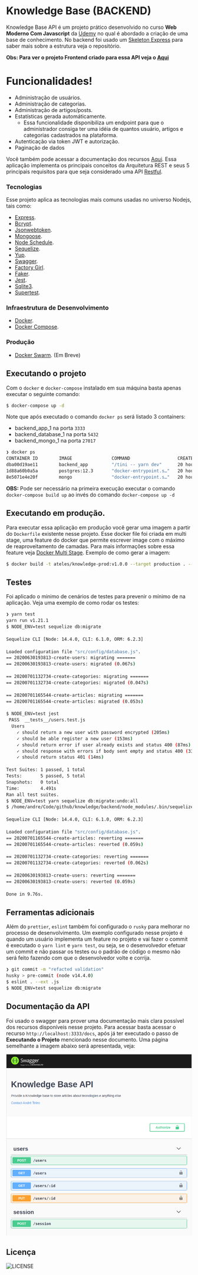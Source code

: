 # Knowledge Base (BACKEND)

Knowledge Base API é um projeto prático desenvolvido no curso **Web Moderno Com Javascript** da [Udemy](https://www.udemy.com/) no qual é abordado a criação de uma base de conhecimento. No backend foi usado um [Skeleton Express](https://github.com/apteles/skeleton-express) para saber mais sobre a estrutura veja o repositório.

**Obs: Para ver o projeto Frontend criado para essa API veja o [Aqui](https://github.com/apteles/knowledge_base_frontend)**

# Funcionalidades!

- Administração de usuários.
- Administração de categorias.
- Administração de artigos/posts.
- Estatísticas gerada automáticamente.
  - Essa funcionalidade disponibiliza um endpoint para que o administrador consiga ter uma idéia
    de quantos usuário, artigos e categorias cadastrados na plataforma.
- Autenticação via token JWT e autorização.
- Paginação de dados

Você também pode acessar a documentação dos recursos [Aqui]().
Essa aplicação implementa os principais conceitos da Arquitetura REST e seus 5 principais requisitos para que seja considerado uma API [Restful](https://restfulapi.net/).

### Tecnologias

Esse projeto aplica as tecnologias mais comuns usadas no universo Nodejs, tais como:

- [Express]().
- [Bcrypt]().
- [Jsonwebtoken]().
- [Mongoose]().
- [Node Schedule]().
- [Sequelize]().
- [Yup]().
- [Swagger]().
- [Factory Girl]().
- [Faker]().
- [Jest]().
- [Sqlite3]().
- [Supertest]().

### Infraestrutura de Desenvolvimento

- [Docker]().
- [Docker Compose]().

### Produção

- [Docker Swarm](). (Em Breve)

## Executando o projeto

Com o `docker` e `docker-compose` instalado em sua máquina basta apenas executar o seguinte comando:

```sh
$ docker-compose up -d
```

Note que após executado o comando `docker ps` será listado 3 containers:

- backend_app_1 na porta `3333`
- backend_database_1 na porta `5432`
- backend_mongo_1 na porta `27017`

```sh
❯ docker ps
CONTAINER ID        IMAGE               COMMAND                  CREATED             STATUS                    PORTS                      NAMES
dba00d19ae11        backend_app         "/tini -- yarn dev"      20 hours ago        Up 48 minutes             0.0.0.0:3333->3333/tcp     backend_app_1
1d88a60b0a5a        postgres:12.3       "docker-entrypoint.s…"   20 hours ago        Up 49 minutes (healthy)   0.0.0.0:5432->5432/tcp     backend_database_1
8e5071e4e20f        mongo               "docker-entrypoint.s…"   20 hours ago        Up 49 minutes (healthy)   0.0.0.0:27017->27017/tcp   backend_mongo_1
```

**OBS:**
Pode ser necessário na primeira execução executar o comando `docker-compose build up` ao invés do comando `docker-compose up -d`

## Executando em produção.

Para executar essa aplicação em produção você gerar uma imagem a partir do `Dockerfile` existente nesse projeto.
Esse docker file foi criada em multi stage, uma feature do docker que permite escrever image com o máximo de reaproveitamento
de camadas. Para mais informações sobre essa feature veja [Docker Multi Stage](https://docs.docker.com/develop/develop-images/multistage-build/).
Exemplo de como gerar a imagem:

```sh
$ docker build -t ateles/knowledge-prod:v1.0.0 --target production . --no-cache
```

## Testes

Foi aplicado o minimo de cenários de testes para prevenir o mínimo de na aplicação. Veja uma exemplo
de como rodar os testes:

```sh
❯ yarn test
yarn run v1.21.1
$ NODE_ENV=test sequelize db:migrate

Sequelize CLI [Node: 14.4.0, CLI: 6.1.0, ORM: 6.2.3]

Loaded configuration file "src/config/database.js".
== 20200630193813-create-users: migrating =======
== 20200630193813-create-users: migrated (0.067s)

== 20200701132734-create-categories: migrating =======
== 20200701132734-create-categories: migrated (0.047s)

== 20200701165544-create-articles: migrating =======
== 20200701165544-create-articles: migrated (0.053s)

$ NODE_ENV=test jest
 PASS  __tests__/users.test.js
  Users
    ✓ should return a new user with password encrypted (205ms)
    ✓ should be able register a new user (153ms)
    ✓ should return error if user already exists and status 400 (87ms)
    ✓ should response with errors if body sent empty and status 400 (33ms)
    ✓ should return status 401 (14ms)

Test Suites: 1 passed, 1 total
Tests:       5 passed, 5 total
Snapshots:   0 total
Time:        4.491s
Ran all test suites.
$ NODE_ENV=test yarn sequelize db:migrate:undo:all
$ /home/andre/Code/github/knowledge/backend/node_modules/.bin/sequelize db:migrate:undo:all

Sequelize CLI [Node: 14.4.0, CLI: 6.1.0, ORM: 6.2.3]

Loaded configuration file "src/config/database.js".
== 20200701165544-create-articles: reverting =======
== 20200701165544-create-articles: reverted (0.059s)

== 20200701132734-create-categories: reverting =======
== 20200701132734-create-categories: reverted (0.062s)

== 20200630193813-create-users: reverting =======
== 20200630193813-create-users: reverted (0.059s)

Done in 9.76s.
```

## Ferramentas adicionais

Além do `prettier`, `eslint` também foi configurado o `rusky` para melhorar no processo de desenvolvimento. Um exemplo configurado
nesse projeto é quando um usuário implementa um feature no projeto e vai fazer o commit é executado o `yarn lint` e `yarn test`, ou seja,
se o desenvolvedor efetuar um commit e não passar os testes ou o padrão de código o mesmo não será feito fazendo com que o desenvolvedor volte
e corrija.

```sh
❯ git commit -m "refacted validation"
husky > pre-commit (node v14.4.0)
$ eslint . --ext .js
$ NODE_ENV=test sequelize db:migrate

```

## Documentação da API

Foi usado o swagger para prover uma documentação mais clara possível dos recursos disponíveis nesse projeto. Para acessar basta acessar o
recurso `http://localhost:3333/docs`, após já ter executado o passo de **Executando o Projeto** mencionado nesse documento. Uma página semelhante a imagem abaixo será apresentada, veja:

![Documentação](./docs/doc-api.png)

## Licença

![LICENSE](https://img.shields.io/badge/license-MIT-%23F8952D)
